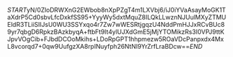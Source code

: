 $START$yN/0ZloDRWXnG2EWbob8nXpPZgT4m1LXVbj6/iJ0iYVaAsayMoGK1TaXdrP5Cd0sbvLfcDxkfSS95+YyyWy5dxtMquZ8ILQkLLwznNJUulMXyZTMUEldR3TLiiSIIJsU0WU3SSYxqo4r7Zw7wWESRtjgqzU4NddPmHJJxRCvBUc89yr7qbgD6RpkzBAzkbyqA+ftbFt9It4ylUJXdGmE5jMjYTOMikzRs3I0VPJ9ttKJpvVOgCib+FJbdDCOoMkihs+LDoRpGPT1hhpmezw5ROaVDcPanpxdx4MxL8vcorqd7+0qw9UufgzXA8rpINuyfph26NtNI9YrZrfLraBDcw==$END$